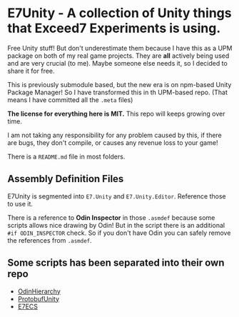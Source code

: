 # E7Unity - A collection of Unity things that Exceed7 Experiments is using.

Free Unity stuff! But don't underestimate them because I have this as a UPM package on both of my real game projects. They are **all** actively being used and are very crucial (to me). Maybe someone else needs it, so I decided to share it for free.

This is previously submodule based, but the new era is on npm-based Unity Package Manager! So I have transformed this in th UPM-based repo. (That means I have committed all the `.meta` files)

**The license for everything here is MIT.** This repo will keeps growing over time.

I am not taking any responsibility for any problem caused by this, if there are bugs, they don't compile, or causes any revenue loss to your game!

There is a `README.md` file in most folders.

## Assembly Definition Files

E7Unity is segmented into `E7.Unity` and `E7.Unity.Editor`. Reference those to use it.

There is a reference to **Odin Inspector** in those `.asmdef` because some scripts allows nice drawing by Odin!
But in the script there is an additional `#if ODIN_INSPECTOR` check. So if you don't have Odin you can safely remove the references from `.asmdef`.

## Some scripts has been separated into their own repo

- [OdinHierarchy](https://github.com/5argon/OdinHierarchy)
- [ProtobufUnity](https://github.com/5argon/protobuf-unity)
- [E7ECS](https://github.com/5argon/E7ECS)
